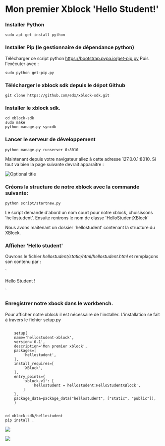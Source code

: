 # Mon premier Xblock 'Hello Student!'

### Installer Python

    sudo apt-get install python

### Installer Pip (le gestionnaire de dépendance python)
 Télécharger ce script python https://bootstrap.pypa.io/get-pip.py
 Puis l'exécuter avec :
 
    sudo python get-pip.py

### Télécharger le xblock sdk depuis le dépot Github
    git clone https://github.com/edx/xblock-sdk.git

### Installer le xblock sdk.
    cd xblock-sdk
    sudo make
    python manage.py syncdb

### Lancer le serveur de développement

    python manage.py runserver 0:8010

Maintenant depuis votre navigateur allez à cette adresse 127.0.0.1:8010.
Si tout va bien la page suivante devrait apparaître :

![](http://opencraft.com/doc/edx/xblock/_images/workbench_home.png "Optional title")

### Créons la structure de notre xblock avec la commande suivante:

	python script/startnew.py

Le script demande d'abord un nom court pour notre xblock, choisissons 'hellostudent'.
Ensuite rentrons le nom de classe 'HelloStudentXBlock'

Nous avons maitenant un dossier 'hellostudent' contenant la structure du XBlock.

### Afficher 'Hello student'

Ouvrons le fichier *hellostudent/static/html/hellostudent.html* et remplaçons son contenu par :

`<div class="hellostudent_block">
    <p>
        Hello Student !
    </p>
</div>
`

### Enregistrer notre xbock dans le workbench.

Pour afficher notre xblock il est nécessaire de l'installer.
L'installation se fait à travers le fichier setup.py

<pre><code>
	setup(
    name='hellostudent-xblock',
    version='0.1',
    description='Mon premier xblock',
    packages=[
        'hellostudent',
    ],
    install_requires=[
        'XBlock',
    ],
    entry_points={
        'xblock.v1': [
            'hellostudent = hellostudent:HelloStudentXBlock',
        ]
    },
    package_data=package_data("hellostudent", ["static", "public"]),
	)
	</code></pre>
	
	cd xblock-sdk/hellostudent
	pip install .

![](https://github.com/openfun/hackathon/blob/jpaille-xblock-doc/themes/static/indexsdk.png?raw=true)

![](https://github.com/openfun/hackathon/blob/jpaille-xblock-doc/themes/static/hellodk1.png?raw=true)
